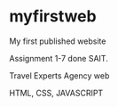 # myfirstweb

My first published website

Assignment 1-7 done SAIT.

Travel Experts Agency web

HTML, CSS, JAVASCRIPT